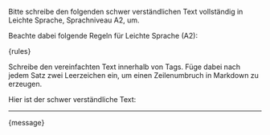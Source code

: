 Bitte schreibe den folgenden schwer verständlichen Text vollständig in Leichte Sprache, Sprachniveau A2, um. 

Beachte dabei folgende Regeln für Leichte Sprache (A2):

{rules}

Schreibe den vereinfachten Text innerhalb von <einfachesprache> Tags. Füge dabei nach jedem Satz zwei Leerzeichen ein, um einen Zeilenumbruch in Markdown zu erzeugen.

Hier ist der schwer verständliche Text:

--------------------------------------------------------------------------------

{message}